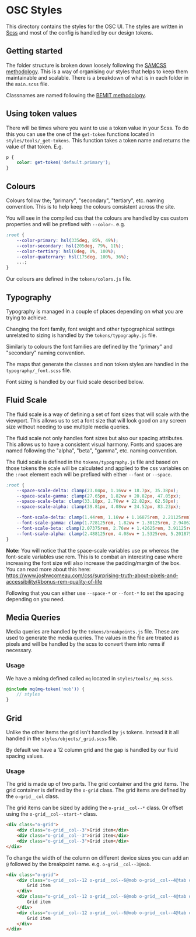 # OSC Styles

This directory contains the styles for the OSC UI. The styles are written in [Scss](http://sass-lang.com/) and most of the config is handled by our design tokens.

## Getting started

The folder structure is broken down loosely following the [SAMCSS methodology](http://smacss.com/). This is a way of organising our styles that helps to keep them maintainable and scalable. There is a breakdown of what is in each folder in the `main.scss` file.

Classnames are named following the [BEMIT methodology](https://csswizardry.com/2015/08/bemit-taking-the-bem-naming-convention-a-step-further/).

## Using token values

There will be times where you want to use a token value in your Scss. To do this you can use the one of the `get-token` functions located in `styles/tools/_get-tokens`. This function takes a token name and returns the value of that token. E.g.

```scss
p {
    color: get-token('default.primary');
}
```

## Colours

Colours follow the; "primary", "secondary", "tertiary", etc. naming convention. This is to help keep the colours consistent across the site.

You will see in the compiled css that the colours are handled by css custom properties and will be prefixed with `--color-`. e.g.

```css
:root {
    --color-primary: hsl(335deg, 85%, 49%);
    --color-secondary: hsl(205deg, 79%, 11%);
    --color-tertiary: hsl(0deg, 0%, 100%);
    --color-quaternary: hsl(175deg, 100%, 36%);
    ...;
}
```

Our colours are defined in the `tokens/colors.js` file.

## Typography

Typography is managed in a couple of places depending on what you are trying to achieve.

Changing the font family, font weight and other typographical settings unrelated to sizing is handled by the `tokens/typography.js` file.

Similarly to colours the font families are defined by the "primary" and "secondary" naming convention.

The maps that generate the classes and non token styles are handled in the `typography/_font.scss` file.

Font sizing is handled by our fluid scale described below.

## Fluid Scale

The fluid scale is a way of defining a set of font sizes that will scale with the viewport. This allows us to set a font size that will look good on any screen size without needing to use multiple media queries.

The fluid scale not only handles font sizes but also our spacing attributes. This allows us to have a consistent visual harmony. Fonts and spaces are named following the "alpha", "beta", "gamma", etc. naming convention.

The fluid scale is defined in the `tokens/typography.js` file and based on those tokens the scale will be calculated and applied to the css variables on the `:root` element each will be prefixed with either `--font` or `--space`.

```css
:root {
    --space-scale-delta: clamp(23.04px, 1.16vw + 18.7px, 35.38px);
    --space-scale-gamma: clamp(27.65px, 1.82vw + 20.82px, 47.05px);
    --space-scale-beta: clamp(33.18px, 2.76vw + 22.82px, 62.58px);
    --space-scale-alpha: clamp(39.81px, 4.08vw + 24.52px, 83.23px);

    --font-scale-delta: clamp(1.44rem, 1.16vw + 1.16875rem, 2.21125rem);
    --font-scale-gamma: clamp(1.728125rem, 1.82vw + 1.30125rem, 2.940625rem);
    --font-scale-beta: clamp(2.07375rem, 2.76vw + 1.42625rem, 3.91125rem);
    --font-scale-alpha: clamp(2.488125rem, 4.08vw + 1.5325rem, 5.201875rem);
}
```

**Note:** You will notice that the space-scale variables use px whereas the font-scale variables use rem. This is to combat an interesting case where increasing the font size will also increase the padding/margin of the box. You can read more about this here: https://www.joshwcomeau.com/css/surprising-truth-about-pixels-and-accessibility/#bonus-rem-quality-of-life

Following that you can either use `--space-*` or `--font-*` to set the spacing depending on you need.

## Media Queries

Media queries are handled by the `tokens/breakpoints.js` file. These are used to generate the media queries. The values in the file are treated as pixels and will be handled by the scss to convert them into rems if necessary.

### Usage

We have a mixing defined called `mq` located in `styles/tools/_mq.scss`.

```scss
@include mq(mq-token('mob')) {
    // styles
}
```

## Grid

Unlike the other items the grid isn't handled by `js` tokens. Instead it it all handled in the `styles/objects/_grid.scss` file.

By default we have a 12 column grid and the gap is handled by our fluid spacing values.

### Usage

The grid is made up of two parts. The grid container and the grid items. The grid container is defined by the `o-grid` class. The grid items are defined by the `o-grid__col` class.

The grid items can be sized by adding the `o-grid__col--*` class. Or offset using the `o-grid__col--start-*` class.

```html
<div class="o-grid">
    <div class="o-grid__col--3">Grid item</div>
    <div class="o-grid__col--3">Grid item</div>
    <div class="o-grid__col--3">Grid item</div>
</div>
```

To change the width of the column on different device sizes you can add an `@` followed by the breakpoint name. e.g. `o-grid__col--3@mob`.

```html
<div class="o-grid">
    <div class="o-grid__col--12 o-grid__col--6@mob o-grid__col--4@tab o-grid__col--3@desk">
        Grid item
    </div>
    <div class="o-grid__col--12 o-grid__col--6@mob o-grid__col--4@tab o-grid__col--3@desk">
        Grid item
    </div>
    <div class="o-grid__col--12 o-grid__col--6@mob o-grid__col--4@tab o-grid__col--3@desk">
        Grid item
    </div>
</div>
```
